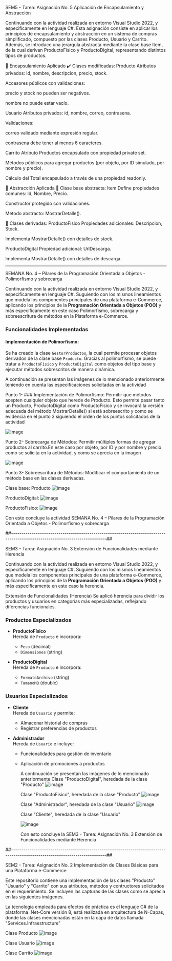 SEM5 - Tarea: Asignación No. 5 Aplicación de Encapsulamiento y Abstracción

Continuando con la actividad realizada en entorno Visual Studio 2022, y especificamente en lenguaje C#.
Esta asignación consiste en aplicar los principios de encapsulamiento y abstracción en un sistema de compras simplificado, compuesto por las clases Producto, Usuario y Carrito. Además, se introduce una jerarquía abstracta mediante la clase base Item, de la cual derivan ProductoFisico y ProductoDigital, representando distintos tipos de productos.

🔐 Encapsulamiento Aplicado
✔️ Clases modificadas:
Producto
Atributos privados: id, nombre, descripcion, precio, stock.

Accesores públicos con validaciones:

precio y stock no pueden ser negativos.

nombre no puede estar vacío.

Usuario
Atributos privados: id, nombre, correo, contrasena.

Validaciones:

correo validado mediante expresión regular.

contrasena debe tener al menos 6 caracteres.

Carrito
Atributo Productos encapsulado con propiedad private set.

Métodos públicos para agregar productos (por objeto, por ID simulado, por nombre y precio).

Cálculo del Total encapsulado a través de una propiedad readonly.

🧱 Abstracción Aplicada
🔸 Clase base abstracta: Item
Define propiedades comunes: Id, Nombre, Precio.

Constructor protegido con validaciones.

Método abstracto: MostrarDetalle().

🔹 Clases derivadas:
ProductoFisico
Propiedades adicionales: Descripcion, Stock.

Implementa MostrarDetalle() con detalles de stock.

ProductoDigital
Propiedad adicional: UrlDescarga.

Implementa MostrarDetalle() con detalles de descarga.


---------------------------------------------------------------------------------------------------------------------------------------------------

SEMANA No. 4 – Pilares de la Programación Orientada a Objetos - Polimorfismo y sobrecarga

Continuando con la actividad realizada en entorno Visual Studio 2022, y especificamente en lenguaje C#.
Suguiendo con los mismos lineamientos que modela los componentes principales de una plataforma e-Commerce, aplicando los principios de la **Programación Orientada a Objetos (POO)** y más especificamente en este caso Polimorfismo, sobrecarga y sobreescritura de métodos en la Plataforma e-Commerce.

### Funcionalidades Implementadas

#### Implementación de Polimorfismo:
Se ha creado la clase `GestorProductos`, la cual permite procesar objetos derivados de la clase base `Producto`. Gracias al polimorfismo, se puede tratar a `ProductoFisico` y `ProductoDigital` como objetos del tipo base y ejecutar métodos sobrescritos de manera dinámica.

A continuación se presentan las imágenes de lo mencionado anteriormente teniendo en cuenta las especificaciones solicitadas en la actividad

Punto 1- ### Implementación de Polimorfismo: Permitir que métodos acepten cualquier objeto que herede de Producto.
Esto permite pasar tanto un Producto, ProductoDigital como ProductoFisico y se invocará la versión adecuada del método MostrarDetalle() si está sobreescrito y como se evidencia en el punto 3 siguiendo el orden de los puntos solicitados de la actividad

![image](https://github.com/user-attachments/assets/6715fb32-6afb-4e81-93c0-0eb2e1510e53)

Punto 2- Sobrecarga de Métodos: 
Permitir múltiples formas de agregar productos al carrito.En este caso por objeto, por ID y por nombre y precio como se solicita en la actividad, y como se aprecia en la imagen

![image](https://github.com/user-attachments/assets/bd01878e-ca76-4e75-ae92-dc930007675f)

Punto 3- Sobreescritura de Métodos:
Modificar el comportamiento de un método base en las clases derivadas.

Clase base: Producto
![image](https://github.com/user-attachments/assets/236f5041-635d-4f7b-9f26-52d5ee9f3c9c)

ProductoDigital:
![image](https://github.com/user-attachments/assets/1b720c7a-0967-4e5c-b451-11348211497c)

ProductoFisico:
![image](https://github.com/user-attachments/assets/efb07a83-c4bc-4679-a53f-27712618defe)

Con esto concluye la actividad SEMANA No. 4 – Pilares de la Programación Orientada a Objetos - Polimorfismo y sobrecarga


##----------------------------------------------------------------------------------------------------------------------------##



SEM3 - Tarea: Asignación No. 3 Extensión de Funcionalidades mediante Herencia

Continuando con la actividad realizada en entorno Visual Studio 2022, y especificamente en lenguaje C#.
Suguiendo con los mismos lineamientos que modela los componentes principales de una plataforma e-Commerce, aplicando los principios de la **Programación Orientada a Objetos (POO)** y más especificamente en este caso la herencia.

Extensión de Funcionalidades (Herencia)
Se aplicó herencia para dividir los productos y usuarios en categorías más especializadas, reflejando diferencias funcionales.
### Productos Especializados

- **ProductoFísico**  
  Hereda de `Producto` e incorpora:
  - `Peso` (decimal)
  - `Dimensiones` (string)

- **ProductoDigital**  
  Hereda de `Producto` e incorpora:
  - `FormatoArchivo` (string)
  - `TamanoMB` (double)

### Usuarios Especializados

- **Cliente**  
  Hereda de `Usuario` y permite:
  - Almacenar historial de compras
  - Registrar preferencias de productos

- **Administrador**  
  Hereda de `Usuario` e incluye:
  - Funcionalidades para gestión de inventario
  - Aplicación de promociones a productos
 
    A continuación se presentan las imágenes de lo mencionado anteriormente
    Clase "ProductoDigital", heredada de la clase "Producto"
    ![image](https://github.com/user-attachments/assets/475b11cf-8dc9-4c26-b5fe-caafc09ec7cc)

    Clase "ProductoFisico", heredada de la clase "Producto"
    ![image](https://github.com/user-attachments/assets/cedd7a4c-5d21-448d-86df-c27b3a7e5979)

    Clase "Administrador", heredada de la clase "Usuario"
    ![image](https://github.com/user-attachments/assets/e197e883-c798-429b-aa72-c0171ae0707f)

    Clase "Cliente", heredada de la clase "Usuario"

    ![image](https://github.com/user-attachments/assets/7f168e55-8705-4ce2-aa71-68d23117d596)

    

    Con esto concluye la SEM3 - Tarea: Asignación No. 3 Extensión de Funcionalidades mediante Herencia

##----------------------------------------------------------------------------------------------------------------------------##

SEM2 - Tarea: Asignación No. 2 Implementación de Clases Básicas para una Plataforma e-Commerce

Este repositorio contiene una implementación de las clases "Producto" "Usuario" y "Carrito" con sus atributos, métodos y contructores solicitados en el requerimiento. Se incluyen las capturas de las clases como se aprecia en las siguientes imágenes.

La tecnología empleada para efectos de práctica es el lenguaje C# de la plataforma .Net-Core versión 8, está realizada en arquitectura de N-Capas, donde las clases mencionadas están en la capa de datos llamada "Services.Infraestructure"

Clase Producto
![image](https://github.com/user-attachments/assets/eaffe95f-7484-4392-a781-afbe29022681)

Clase Usuario
![image](https://github.com/user-attachments/assets/becd3b94-884c-4e22-ad57-fc74b9f51d98)

Clase Carrito
![image](https://github.com/user-attachments/assets/80330eb5-d2f3-400e-8442-ee693ee4ab4f)



